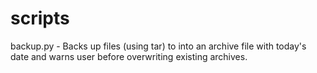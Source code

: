 # scripts

backup.py - Backs up files (using tar) to into an archive file with today's date and warns user before overwriting existing archives.
